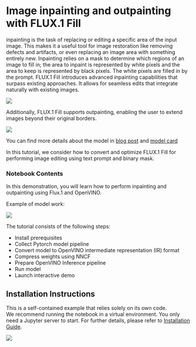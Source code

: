 # Image inpainting and outpainting with FLUX.1 Fill

inpainting is the task of replacing or editing a specific area of the input image. This makes it a useful tool for image restoration like removing defects and artifacts, or even replacing an image area with something entirely new. Inpainting relies on a mask to determine which regions of an image to fill in; the area to inpaint is represented by white pixels and the area to keep is represented by black pixels. The white pixels are filled in by the prompt.
FLUX.1 Fill introduces advanced inpainting capabilities that surpass existing approaches.  It allows for seamless edits that integrate naturally with existing images. 

![](https://github.com/user-attachments/assets/3598a8e1-526b-4571-8d73-200dcde92430)

Additionally, FLUX.1 Fill supports outpainting, enabling the user to extend images beyond their original borders.

![](https://github.com/user-attachments/assets/0e195ef2-fc5d-4eca-b32f-08cdd646199f)

You can find more details about the model in [blog post](https://blackforestlabs.ai/flux-1-tools/) and [model card](https://huggingface.co/black-forest-labs/FLUX.1-Fill-dev)

In this tutorial, we consider how to convert and optimize FLUX.1 Fill for performing image editing using text prompt and binary mask.

### Notebook Contents

In this demonstration, you will learn how to perform inpainting and outpainting using Flux.1 and OpenVINO. 

Example of model work:

![](https://github.com/user-attachments/assets/2cc19c7c-2d68-4a33-b143-226319888bd6)

The tutorial consists of the following steps:

- Install prerequisites
- Collect Pytorch model pipeline
- Convert model to OpenVINO intermediate representation (IR) format 
- Compress weights using NNCF
- Prepare OpenVINO Inference pipeline
- Run model
- Launch interactive demo

## Installation Instructions

This is a self-contained example that relies solely on its own code.</br>
We recommend running the notebook in a virtual environment. You only need a Jupyter server to start.
For further details, please refer to [Installation Guide](../../README.md).

<img referrerpolicy="no-referrer-when-downgrade" src="https://static.scarf.sh/a.png?x-pxid=5b5a4db0-7875-4bfb-bdbd-01698b5b1a77&file=notebooks/flux-fill/README.md" />
